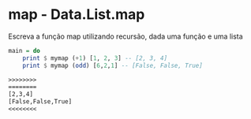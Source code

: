 # map - Data.List.map

Escreva a função map utilizando recursão, dada uma função e uma lista

```hs
main = do
    print $ mymap (+1) [1, 2, 3] -- [2, 3, 4]
    print $ mymap (odd) [6,2,1] -- [False, False, True]
```

```txt
>>>>>>>>
========
[2,3,4]
[False,False,True]
<<<<<<<<
```